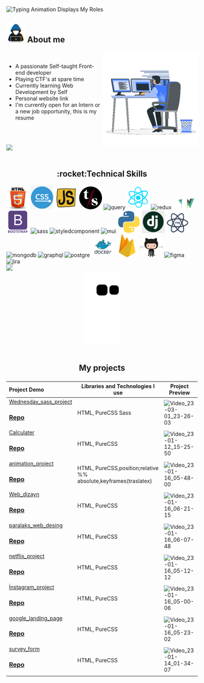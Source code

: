 ![Typing Animation Displays My Roles](https://readme-typing-svg.herokuapp.com?color=%2336BCF7&lines=Hello+I'm+Harun;Welcome+to+my+Github+profile;I'm+a+Frontend+Developer...;)
<p align="center">
 
  
## <picture><img src = "https://github.com/0xAbdulKhalid/0xAbdulKhalid/raw/main/assets/mdImages/about_me.gif" width = 50px></picture> **About me**

<picture> <img align="right" src="https://github.com/0xAbdulKhalid/0xAbdulKhalid/raw/main/assets/mdImages/Right_Side.gif" width = 250px></picture>

<br>

- A passionate Self-taught Front-end developer
- Playing CTF's at spare time
- Currently learning Web Development by Self
- Personal website link
- I'm currently open for an Intern or a new job opportunity, this is my resume 


<br><br>

<img src="https://user-images.githubusercontent.com/73097560/115834477-dbab4500-a447-11eb-908a-139a6edaec5c.gif"><br><br>

<h2 align="center">:rocket:Technical Skills</h2>
<div>
    <img src="https://github.com/prowebdev119/prowebdev119/blob/main/git%20profile%20icons/html_aladdinGene.png" width="60" alt="html" />
    <img src="https://github.com/prowebdev119/prowebdev119/blob/main/git%20profile%20icons/css_aladdinGene.png" width="60" alt="css" />
    <img src="https://github.com/prowebdev119/prowebdev119/blob/main/git%20profile%20icons/javascript_aladdinGene.gif" width="60" alt="javascript" />
    <img src="https://github.com/prowebdev119/prowebdev119/blob/main/git%20profile%20icons/ts_aladdinGene.gif" width="60" alt="typescript" />
    <img src="https://raw.githubusercontent.com/danielcranney/readme-generator/main/public/icons/skills/jquery-colored.svg" width="60" alt="jquery" />
    <img src="https://github.com/prowebdev119/prowebdev119/blob/main/git%20profile%20icons/react_aladdinGene.gif" width="60" alt="react" /> 
    <img src="https://raw.githubusercontent.com/danielcranney/readme-generator/main/public/icons/skills/redux-colored.svg" width="60" alt="redux" />
    <img src="https://github.com/prowebdev119/prowebdev119/blob/main/git%20profile%20icons/vue1_aladdinGene.gif" width="60" alt="vue" />
    <img src="https://github.com/prowebdev119/prowebdev119/blob/main/git%20profile%20icons/bootstrap_aladdinGene.png" width="60" alt="bootstrap" /> 
    <img src="https://raw.githubusercontent.com/danielcranney/readme-generator/main/public/icons/skills/sass-colored.svg" width="60" alt="sass" />
    <img src="https://styled-components.com/logo.png" width="60" alt="styledcomponent" />
    <img src="https://raw.githubusercontent.com/danielcranney/readme-generator/main/public/icons/skills/materialui-colored.svg" width="60" alt="mui" /> 
    <img src="https://github.com/prowebdev119/prowebdev119/blob/main/git%20profile%20icons/python_aladdinGene.gif" width="60" alt="python" />
    <img src="https://github.com/prowebdev119/prowebdev119/blob/main/git%20profile%20icons/django_aladdinGene.png" width="60" alt="django" /> 
    <img src="https://github.com/prowebdev119/prowebdev119/blob/main/git%20profile%20icons/svg_aladdinGene.gif" width="60" alt="svg" /> 
    <img src="https://raw.githubusercontent.com/danielcranney/readme-generator/main/public/icons/skills/mongodb-colored.svg" width="60" alt="mongodb" />
    <img src="https://raw.githubusercontent.com/danielcranney/readme-generator/main/public/icons/skills/graphql-colored.svg" width="60" alt="graphql" />
    <img src="https://raw.githubusercontent.com/danielcranney/readme-generator/main/public/icons/skills/postgresql-colored.svg" width="60" alt="postgre" />
    <img src="https://github.com/prowebdev119/prowebdev119/blob/main/git%20profile%20icons/docker_aladdinGene.png" width="60" alt="docker" /> 
    <img src="https://github.com/prowebdev119/prowebdev119/blob/main/git%20profile%20icons/firebase_aladdinGene.webp" width="60" alt="firebase" />
    <img src="https://github.com/prowebdev119/prowebdev119/blob/main/git%20profile%20icons/git_aladdinGene.gif" width="60" alt="git" />
    <img src="https://raw.githubusercontent.com/danielcranney/readme-generator/main/public/icons/skills/figma-colored.svg" width="60" alt="figma" />
    <img src="https://wac-cdn.atlassian.com/dam/jcr:e348b562-4152-4cdc-8a55-3d297e509cc8/Jira%20Software-blue.svg?cdnVersion=578" width="200" alt="jira" />
</div>
</div>
<img src="https://raw.githubusercontent.com/andreasbm/readme/master/assets/lines/colored.png">
</br>
<div  align="center"> <img src="https://raw.githubusercontent.com/scriptex/github-contributions-snake/snake/github-contribution-grid-snake.svg" /></div>
<br>




<h2 align="center"> My projects</h2>

###

  Project Demo       |Libraries and Technologies I use     |Project Preview   
:-------------------------|-------------------------|-------------------------
[Wednesday_sass_project](https://harun2906.github.io/wednesday_sass_project/)<h3>[Repo](https://github.com/harun2906/wednesday_sass_project)</h3> | HTML, PureCSS Sass |![Video_23-03-01_23-26-03](https://user-images.githubusercontent.com/118988723/222266636-855c7e14-f36d-45fa-90b9-1bc084c056ba.gif)
[Calculater](https://harun2906.github.io/Calculator/)<h3>[Repo](https://github.com/harun2906/Calculator)</h3> | HTML, PureCSS | ![Video_23-01-12_15-25-50](https://user-images.githubusercontent.com/118988723/212066839-aa35b164-2b20-45de-b68d-aed3bad87792.gif)
[animation_project](https://harun2906.github.io/animation_project/)<h3>[Repo](https://github.com/harun2906/animation_project)</h3> | HTML, PureCSS,position;relative %% absolute,keyframes(traslatex) | ![Video_23-01-16_05-48-00](https://user-images.githubusercontent.com/118988723/212588127-7e568ba3-4651-4128-a23a-3946cf636574.gif)
[Web_dizayn](https://harun2906.github.io/Web_dizayn/)<h3>[Repo](https://github.com/harun2906/Web_dizayn)</h3> | HTML, PureCSS | ![Video_23-01-16_06-21-15](https://user-images.githubusercontent.com/118988723/212592001-4371557b-1760-4552-a984-ea2de440e58d.gif)
[paralaks_web_desing](https://harun2906.github.io/paralaks_web_desing/)<h3>[Repo](https://github.com/harun2906/paralaks_web_desing)</h3> | HTML, PureCSS | ![Video_23-01-16_06-07-48](https://user-images.githubusercontent.com/118988723/212590332-f2f6b275-44df-4848-bfaf-ac8d8a219f4f.gif)
[netflix_project](https://harun2906.github.io/netflix_project/)<h3>[Repo](https://github.com/harun2906/animation_project)</h3> | HTML, PureCSS | ![Video_23-01-16_05-12-12](https://user-images.githubusercontent.com/118988723/212584404-cfac72a3-f088-4da0-aa5a-390bcb98dabc.gif)
[İnstagram_project](https://harun2906.github.io/instagram_project/)<h3>[Repo](https://github.com/harun2906/instagram_project)</h3> | HTML, PureCSS | ![Video_23-01-16_05-00-06](https://user-images.githubusercontent.com/118988723/212583074-8258904d-1207-47d3-bdfd-546f4c5e88d7.gif)
[google_landing_page](https://harun2906.github.io/google_landing_page/)<h3>[Repo](https://github.com/harun2906/google_landing_page)</h3> | HTML, PureCSS | ![Video_23-01-16_05-23-02](https://user-images.githubusercontent.com/118988723/212585189-9a861b82-29a1-4676-a8fe-4428cde970be.gif)
[survey_form](https://harun2906.github.io/survey_form/)<h3>[Repo](https://github.com/harun2906/survey_form)</h3> | HTML, PureCSS | ![Video_23-01-14_01-34-07](https://user-images.githubusercontent.com/118988723/212585916-e5aaf651-0d14-47d2-937f-1d08f746b433.gif)
